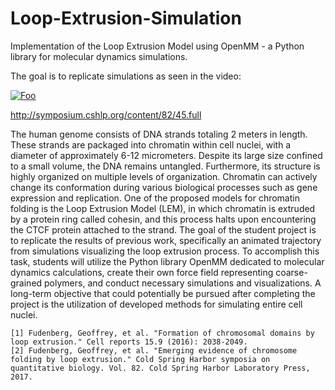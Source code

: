 # Loop-Extrusion-Simulation
Implementation of the Loop Extrusion Model using OpenMM - a Python library for molecular dynamics simulations.

The goal is to replicate simulations as seen in the video:

<a href="https://www.youtube.com/watch?v=8FW6gOx5lPI" rel="Loop Extrusion Waltz">![Foo](https://img.youtube.com/vi/8FW6gOx5lPI/0.jpg)</a>

http://symposium.cshlp.org/content/82/45.full

The human genome consists of DNA strands totaling 2 meters in length. These strands are packaged into chromatin within cell nuclei, with a diameter of approximately 6-12 micrometers. Despite its large size confined to a small volume, the DNA remains untangled. Furthermore, its structure is highly organized on multiple levels of organization. Chromatin can actively change its conformation during various biological processes such as gene expression and replication. One of the proposed models for chromatin folding is the Loop Extrusion Model (LEM), in which chromatin is extruded by a protein ring called cohesin, and this process halts upon encountering the CTCF protein attached to the strand. The goal of the student project is to replicate the results of previous work, specifically an animated trajectory from simulations visualizing the loop extrusion process. To accomplish this task, students will utilize the Python library OpenMM dedicated to molecular dynamics calculations, create their own force field representing coarse-grained polymers, and conduct necessary simulations and visualizations. A long-term objective that could potentially be pursued after completing the project is the utilization of developed methods for simulating entire cell nuclei.
	
	[1] Fudenberg, Geoffrey, et al. "Formation of chromosomal domains by loop extrusion." Cell reports 15.9 (2016): 2038-2049.
	[2] Fudenberg, Geoffrey, et al. "Emerging evidence of chromosome folding by loop extrusion." Cold Spring Harbor symposia on quantitative biology. Vol. 82. Cold Spring Harbor Laboratory Press, 2017.
